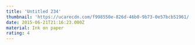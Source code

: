 ```yaml
---
title: 'Untitled 234'
thumbnail: 'https://ucarecdn.com/f998550e-826d-46b0-9b73-0e57bcb51961/'
date: 2015-06-21T21:16:23.000Z
material: Ink on paper
rating: 4
---
```


